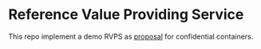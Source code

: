 # Reference Value Providing Service

This repo implement a demo RVPS as [proposal](https://github.com/confidential-containers/documentation/issues/37)
for confidential containers.